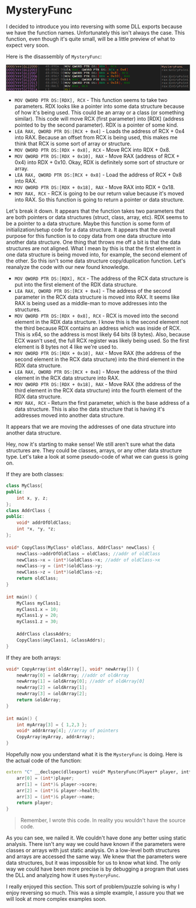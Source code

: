 # MysteryFunc
I decided to introduce you into reversing with some DLL exports because we have the function names. Unfortunately this isn't always the case. This function, even though it's quite small, will be a little preview of what to expect very soon.

Here is the disassembly of `MysteryFunc`:

<p>
  <img src="[ignore]/MysteryFunc/MysteryFunc.png">
</p>

* `MOV QWORD PTR DS:[RDX], RCX` - This function seems to take two parameters. RDX looks like a pointer into some data structure because of how it's being used. This could be an array or a class (or something similar). This code will move RCX (first parameter) into [RDX] (address pointed to by the second parameter). RDX is a pointer of some kind.
* `LEA RAX, QWORD PTR DS:[RCX + 0x4]` - Loads the address of RCX + 0x4 into RAX. Because an offset from RCX is being used, this makes me think that RCX is some sort of array or structure.
* `MOV QWORD PTR DS:[RDX + 0x8], RCX` - Move RCX into RDX + 0x8.
* `MOV QWORD PTR DS:[RDX + 0x10], RAX` - Move RAX (address of RCX + 0x4) into RDX + 0x10. Okay, RDX is definitely some sort of structure or array.
* `LEA RAX, QWORD PTR DS:[RCX + 0x8]` - Load the address of RCX + 0x8 into RAX.
* `MOV QWORD PTR DS:[RDX + 0x18], RAX` - Move RAX into RDX + 0x18.
* `MOV RAX, RCX` - RCX is going to be our return value because it's moved into RAX. So this function is going to return a pointer or data structure.
  
Let's break it down. It appears that the function takes two parameters that are both pointers or data structures (struct, class, array, etc). RDX seems to be a pointer to a data structure. Maybe this function is some form of initialization/setup code for a data structure. It appears that the overall purpose for this function is to copy data from one data structure into another data structure. One thing that throws me off a bit is that the data structures are not aligned. What I mean by this is that the first element in one data structure is being moved into, for example, the second element of the other. So this isn't some data structure copy/duplication function. Let's reanalyze the code with our new found knowledge. 

* `MOV QWORD PTR DS:[RDX], RCX` - The address of the RCX data structure is put into the first element of the RDX data structure.
* `LEA RAX, QWORD PTR DS:[RCX + 0x4]` - The address of the second parameter in the RCX data structure is moved into RAX. It seems like RAX is being used as a middle-man to move addresses into the structures.
* `MOV QWORD PTR DS:[RDX + 0x8], RCX` - RCX is moved into the second element in the RDX data structure. I know this is the second element not the third because RDX contains an address which was inside of RCX. This is x64, so the address is most likely 64 bits (8 bytes). Also, because ECX wasn't used, the full RCX register was likely being used. So the first element is 8 bytes not 4 like we're used to. 
* `MOV QWORD PTR DS:[RDX + 0x10], RAX` - Move RAX (the address of the second element in the RCX data structure) into the third element in the RDX data structure.
* `LEA RAX, QWORD PTR DS:[RCX + 0x8]` - Move the address of the third element in the RCX data structure into RAX.
* `MOV QWORD PTR DS:[RDX + 0x18], RAX` - Move RAX (the address of the third element in the RCX data structure) into the fourth element of the RDX data structure.
* `MOV RAX, RCX` - Return the first parameter, which is the base address of a data structure. This is also the data structure that is having it's addresses moved into another data structure.

It appears that we are moving the addresses of one data structure into another data structure.

Hey, now it's starting to make sense! We still aren't sure what the data structures are. They could be classes, arrays, or any other data structure type. Let's take a look at some pseudo-code of what we can guess is going on.

If they are both classes:

```c++
class MyClass{
public:
	int x, y, z;
};
class AddrClass {
public:
	void* addrOfOldClass;
	int *x, *y, *z;
};

void* CopyClass(MyClass* oldClass, AddrClass* newClass) {
	newClass->addrOfOldClass = oldClass; //addr of oldClass
	newClass->x = (int*)&oldClass->x; //addr of oldClass->x
	newClass->y = (int*)&oldClass->y;
	newClass->z = (int*)&oldClass->z;
	return oldClass;
}

int main() {
	MyClass myClass1;
	myClass1.x = 10;
	myClass1.y = 20;
	myClass1.z = 30;

	AddrClass classAddrs;
	CopyClass(&myClass1, &classAddrs);
}
```

If they are both arrays:

```c++
void* CopyArray(int oldArray[], void* newArray[]) {
	newArray[0] = &oldArray; //addr of oldArray
	newArray[1] = &oldArray[0]; //addr of oldArray[0]
	newArray[2] = &oldArray[1];
	newArray[3] = &oldArray[2];
	return &oldArray;
}

int main() {
	int myArray[3] = { 1,2,3 };
	void* addrArray[4]; //array of pointers
	CopyArray(myArray, addrArray);
}
```

Hopefully now you understand what it is the `MysteryFunc` is doing. Here is the actual code of the function:

```c++
extern "C" __declspec(dllexport) void* MysteryFunc(Player* player, int* arr[]) {
	arr[0] = (int*)player;
	arr[1] = (int*)& player->score;
	arr[2] = (int*)& player->health;
	arr[3] = (int*)& player->name;
	return player;
}
```

> Remember, I wrote this code. In reality you wouldn't have the source code.

As you can see, we nailed it. We couldn't have done any better using static analysis. There isn't any way we could have known if the parameters were classes or arrays with just static analysis. On a low-level both structures and arrays are accessed the same way. We knew that the parameters were data structures, but it was impossible for us to know what kind. The only way we could have been more precise is by debugging a program that uses the DLL and analyzing how it uses `MysteryFunc`. 

I really enjoyed this section. This sort of problem/puzzle solving is why I enjoy reversing so much. This was a simple example, I assure you that we will look at more complex examples soon.